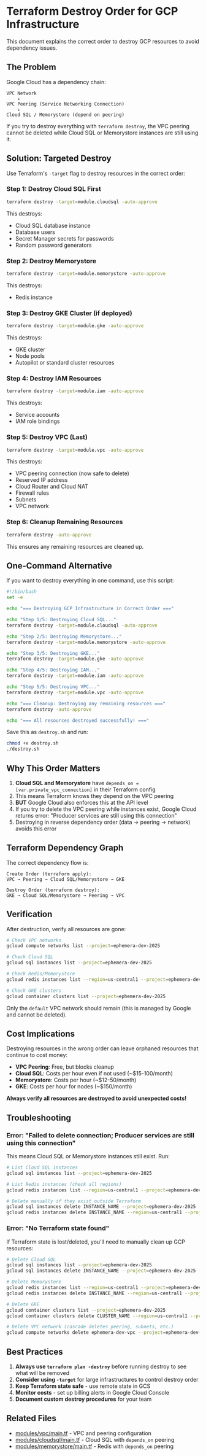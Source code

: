 # Terraform Destroy Order for GCP Infrastructure

This document explains the correct order to destroy GCP resources to avoid dependency issues.

## The Problem

Google Cloud has a dependency chain:
```
VPC Network
    ↓
VPC Peering (Service Networking Connection)
    ↓
Cloud SQL / Memorystore (depend on peering)
```

If you try to destroy everything with `terraform destroy`, the VPC peering cannot be deleted while Cloud SQL or Memorystore instances are still using it.

## Solution: Targeted Destroy

Use Terraform's `-target` flag to destroy resources in the correct order:

### Step 1: Destroy Cloud SQL First

```bash
terraform destroy -target=module.cloudsql -auto-approve
```

This destroys:
- Cloud SQL database instance
- Database users
- Secret Manager secrets for passwords
- Random password generators

### Step 2: Destroy Memorystore

```bash
terraform destroy -target=module.memorystore -auto-approve
```

This destroys:
- Redis instance

### Step 3: Destroy GKE Cluster (if deployed)

```bash
terraform destroy -target=module.gke -auto-approve
```

This destroys:
- GKE cluster
- Node pools
- Autopilot or standard cluster resources

### Step 4: Destroy IAM Resources

```bash
terraform destroy -target=module.iam -auto-approve
```

This destroys:
- Service accounts
- IAM role bindings

### Step 5: Destroy VPC (Last)

```bash
terraform destroy -target=module.vpc -auto-approve
```

This destroys:
- VPC peering connection (now safe to delete)
- Reserved IP address
- Cloud Router and Cloud NAT
- Firewall rules
- Subnets
- VPC network

### Step 6: Cleanup Remaining Resources

```bash
terraform destroy -auto-approve
```

This ensures any remaining resources are cleaned up.

## One-Command Alternative

If you want to destroy everything in one command, use this script:

```bash
#!/bin/bash
set -e

echo "=== Destroying GCP Infrastructure in Correct Order ==="

echo "Step 1/5: Destroying Cloud SQL..."
terraform destroy -target=module.cloudsql -auto-approve

echo "Step 2/5: Destroying Memorystore..."
terraform destroy -target=module.memorystore -auto-approve

echo "Step 3/5: Destroying GKE..."
terraform destroy -target=module.gke -auto-approve

echo "Step 4/5: Destroying IAM..."
terraform destroy -target=module.iam -auto-approve

echo "Step 5/5: Destroying VPC..."
terraform destroy -target=module.vpc -auto-approve

echo "=== Cleanup: Destroying any remaining resources ==="
terraform destroy -auto-approve

echo "=== All resources destroyed successfully! ==="
```

Save this as `destroy.sh` and run:
```bash
chmod +x destroy.sh
./destroy.sh
```

## Why This Order Matters

1. **Cloud SQL and Memorystore** have `depends_on = [var.private_vpc_connection]` in their Terraform config
2. This means Terraform knows they depend on the VPC peering
3. **BUT** Google Cloud also enforces this at the API level
4. If you try to delete the VPC peering while instances exist, Google Cloud returns error: "Producer services are still using this connection"
5. Destroying in reverse dependency order (data → peering → network) avoids this error

## Terraform Dependency Graph

The correct dependency flow is:

```
Create Order (terraform apply):
VPC → Peering → Cloud SQL/Memorystore → GKE

Destroy Order (terraform destroy):
GKE → Cloud SQL/Memorystore → Peering → VPC
```

## Verification

After destruction, verify all resources are gone:

```bash
# Check VPC networks
gcloud compute networks list --project=ephemera-dev-2025

# Check Cloud SQL
gcloud sql instances list --project=ephemera-dev-2025

# Check Redis/Memorystore
gcloud redis instances list --region=us-central1 --project=ephemera-dev-2025

# Check GKE clusters
gcloud container clusters list --project=ephemera-dev-2025
```

Only the `default` VPC network should remain (this is managed by Google and cannot be deleted).

## Cost Implications

Destroying resources in the wrong order can leave orphaned resources that continue to cost money:

- **VPC Peering**: Free, but blocks cleanup
- **Cloud SQL**: Costs per hour even if not used (~$15-100/month)
- **Memorystore**: Costs per hour (~$12-50/month)
- **GKE**: Costs per hour for nodes (~$150/month)

**Always verify all resources are destroyed to avoid unexpected costs!**

## Troubleshooting

### Error: "Failed to delete connection; Producer services are still using this connection"

This means Cloud SQL or Memorystore instances still exist. Run:

```bash
# List Cloud SQL instances
gcloud sql instances list --project=ephemera-dev-2025

# List Redis instances (check all regions)
gcloud redis instances list --region=us-central1 --project=ephemera-dev-2025

# Delete manually if they exist outside Terraform
gcloud sql instances delete INSTANCE_NAME --project=ephemera-dev-2025
gcloud redis instances delete INSTANCE_NAME --region=us-central1 --project=ephemera-dev-2025
```

### Error: "No Terraform state found"

If Terraform state is lost/deleted, you'll need to manually clean up GCP resources:

```bash
# Delete Cloud SQL
gcloud sql instances list --project=ephemera-dev-2025
gcloud sql instances delete INSTANCE_NAME --project=ephemera-dev-2025 --quiet

# Delete Memorystore
gcloud redis instances list --region=us-central1 --project=ephemera-dev-2025
gcloud redis instances delete INSTANCE_NAME --region=us-central1 --project=ephemera-dev-2025 --quiet

# Delete GKE
gcloud container clusters list --project=ephemera-dev-2025
gcloud container clusters delete CLUSTER_NAME --region=us-central1 --project=ephemera-dev-2025 --quiet

# Delete VPC network (cascade deletes peering, subnets, etc.)
gcloud compute networks delete ephemera-dev-vpc --project=ephemera-dev-2025 --quiet
```

## Best Practices

1. **Always use `terraform plan -destroy`** before running destroy to see what will be removed
2. **Consider using `-target`** for large infrastructures to control destroy order
3. **Keep Terraform state safe** - use remote state in GCS
4. **Monitor costs** - set up billing alerts in Google Cloud Console
5. **Document custom destroy procedures** for your team

## Related Files

- [modules/vpc/main.tf](modules/vpc/main.tf) - VPC and peering configuration
- [modules/cloudsql/main.tf](modules/cloudsql/main.tf) - Cloud SQL with `depends_on` peering
- [modules/memorystore/main.tf](modules/memorystore/main.tf) - Redis with `depends_on` peering
